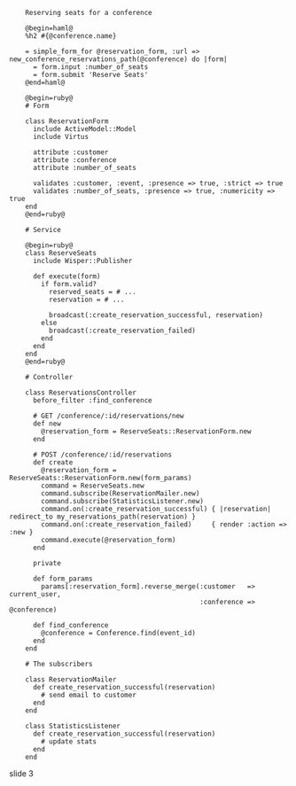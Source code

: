         Reserving seats for a conference

        @begin=haml@
        %h2 #{@conference.name}

        = simple_form_for @reservation_form, :url => new_conference_reservations_path(@conference) do |form|
          = form.input :number_of_seats
          = form.submit 'Reserve Seats'
        @end=haml@

        @begin=ruby@
        # Form

        class ReservationForm
          include ActiveModel::Model
          include Virtus

          attribute :customer
          attribute :conference
          attribute :number_of_seats

          validates :customer, :event, :presence => true, :strict => true
          validates :number_of_seats, :presence => true, :numericity => true
        end
        @end=ruby@

        # Service

        @begin=ruby@
        class ReserveSeats
          include Wisper::Publisher

          def execute(form)
            if form.valid?
              reserved_seats = # ...
              reservation = # ...

              broadcast(:create_reservation_successful, reservation)
            else
              broadcast(:create_reservation_failed)
            end
          end
        end
        @end=ruby@

        # Controller

        class ReservationsController
          before_filter :find_conference

          # GET /conference/:id/reservations/new
          def new
            @reservation_form = ReserveSeats::ReservationForm.new
          end

          # POST /conference/:id/reservations
          def create
            @reservation_form = ReserveSeats::ReservationForm.new(form_params)
            command = ReserveSeats.new
            command.subscribe(ReservationMailer.new)
            command.subscribe(StatisticsListener.new)
            command.on(:create_reservation_successful) { |reservation| redirect_to my_reservations_path(reservation) }
            command.on(:create_reservation_failed)     { render :action => :new }
            command.execute(@reservation_form)
          end

          private

          def form_params
            params[:reservation_form].reverse_merge(:customer   => current_user,
                                                    :conference => @conference)

          def find_conference
            @conference = Conference.find(event_id)
          end
        end

        # The subscribers

        class ReservationMailer
          def create_reservation_successful(reservation)
            # send email to customer
          end
        end

        class StatisticsListener
          def create_reservation_successful(reservation)
            # update stats
          end
        end
















































































slide 3

